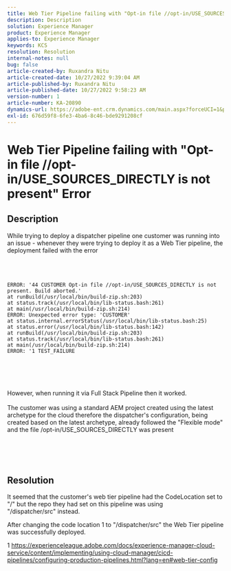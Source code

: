 ```yaml
---
title: Web Tier Pipeline failing with "Opt-in file //opt-in/USE_SOURCES_DIRECTLY is not present" Error
description: Description
solution: Experience Manager
product: Experience Manager
applies-to: Experience Manager
keywords: KCS
resolution: Resolution
internal-notes: null
bug: false
article-created-by: Ruxandra Nitu
article-created-date: 10/27/2022 9:39:04 AM
article-published-by: Ruxandra Nitu
article-published-date: 10/27/2022 9:58:23 AM
version-number: 1
article-number: KA-20890
dynamics-url: https://adobe-ent.crm.dynamics.com/main.aspx?forceUCI=1&pagetype=entityrecord&etn=knowledgearticle&id=40255430-db55-ed11-bba2-6045bd006239
exl-id: 676d59f8-6fe3-4ba6-8c46-bde9291208cf
---
```

# Web Tier Pipeline failing with "Opt-in file //opt-in/USE_SOURCES_DIRECTLY is not present" Error

## Description

While trying to deploy a dispatcher pipeline one customer was running into an issue - whenever they were trying to deploy it as a Web Tier pipeline, the deployment failed with the error<br><br> <br><br>

```
ERROR: '44 CUSTOMER Opt-in file //opt-in/USE_SOURCES_DIRECTLY is not present. Build aborted.'
at runBuild(/usr/local/bin/build-zip.sh:203)
at status.track(/usr/local/bin/lib-status.bash:261)
at main(/usr/local/bin/build-zip.sh:214)
ERROR: Unexpected error type: 'CUSTOMER'
at status.internal.errorStatus(/usr/local/bin/lib-status.bash:25)
at status.error(/usr/local/bin/lib-status.bash:142)
at runBuild(/usr/local/bin/build-zip.sh:203)
at status.track(/usr/local/bin/lib-status.bash:261)
at main(/usr/local/bin/build-zip.sh:214)
ERROR: '1 TEST_FAILURE
```

<br><br> <br><br>However, when running it via Full Stack Pipeline then it worked.<br><br>The customer was using a standard AEM project created using the latest archetype for the cloud therefore the dispatcher's configuration, being created based on the latest archetype, already followed the "Flexible mode" and the file /opt-in/USE_SOURCES_DIRECTLY was present<br><br> <br><br> 

## Resolution


It seemed that the customer's web tier pipeline had the CodeLocation set to "/" but the repo they had set on this pipeline was using "/dispatcher/src" instead.

After changing the code location 1 to "/dispatcher/src" the Web Tier pipeline was successfully deployed.





1 https://experienceleague.adobe.com/docs/experience-manager-cloud-service/content/implementing/using-cloud-manager/cicd-pipelines/configuring-production-pipelines.html?lang=en#web-tier-config

